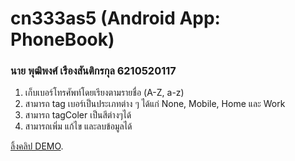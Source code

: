 # cn333as5 (Android App: PhoneBook)

### นาย พุฒิพงศ์ เรืองสันติกรกุล 6210520117
1.  เก็บเบอร์โทรศัพท์โดยเรียงตามรายชื่อ (A-Z, a-z)
2.  สามารถ tag เบอร์เป็นประเภทต่าง ๆ ได้แก่  None, Mobile, Home และ Work
3.  สามารถ tagColer เป็นสีต่างๆได้
4.  สามารถเพิ่ม แก้ไข และลบข้อมูลได้

[ลิ้งคลิป DEMO](https://youtu.be/_fHfhL49XQg).
